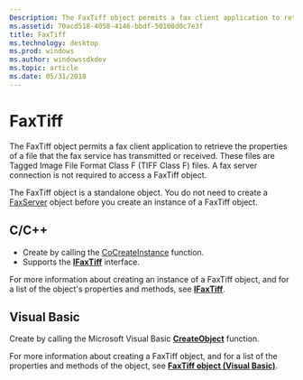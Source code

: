 ```yaml
---
Description: The FaxTiff object permits a fax client application to retrieve the properties of a file that the fax service has transmitted or received.
ms.assetid: 70acd518-4058-4146-bbdf-50108d0c7e3f
title: FaxTiff
ms.technology: desktop
ms.prod: windows
ms.author: windowssdkdev
ms.topic: article
ms.date: 05/31/2018
---
```


# FaxTiff

The FaxTiff object permits a fax client application to retrieve the properties of a file that the fax service has transmitted or received. These files are Tagged Image File Format Class F (TIFF Class F) files. A fax server connection is not required to access a FaxTiff object.

The FaxTiff object is a standalone object. You do not need to create a [FaxServer](-mfax-faxserver-client.md) object before you create an instance of a FaxTiff object.

## C/C++

-   Create by calling the [CoCreateInstance](http://msdn.microsoft.com/en-us/library/ms686615.aspx) function.
-   Supports the [**IFaxTiff**](-mfax-ifaxtiff.md) interface.

For more information about creating an instance of a FaxTiff object, and for a list of the object's properties and methods, see [**IFaxTiff**](-mfax-ifaxtiff.md).

## Visual Basic

Create by calling the Microsoft Visual Basic [**CreateObject**](ec11fd03-b420-412f-b25a-057f877cefbc) function.

For more information about creating a FaxTiff object, and for a list of the properties and methods of the object, see [**FaxTiff object (Visual Basic)**](-mfax-faxtiff-object-visual-basic-.md).

 

 



